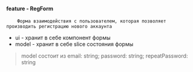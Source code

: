 #### feature - RegForm

```
    Форма взаимодействия с пользователем, которая позволяет производить регистрацию нового аккаунта
```

* ui - хранит в себе компонент формы
* model - хранит в себе slice состояния формы
> model состоит из email: string; password: string; repeatPassword: string
